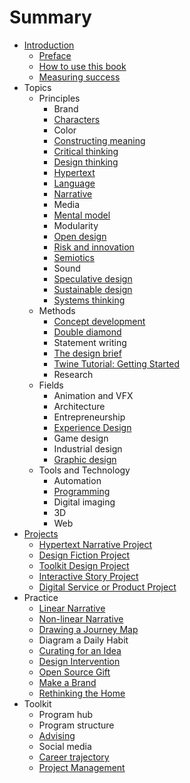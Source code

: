 # Summary

* [Introduction](README.md)
   * [Preface](introduction/preface.md)
   * [How to use this book](introduction/how_to_use_this_book.md)
   * [Measuring success](introduction/measuring_success.md)
* Topics
   * Principles
       * Brand
       * [Characters](topics/characters.md)
       * Color
       * [Constructing meaning](topics/constructing_meaning.md)
       * [Critical thinking](topics/critical_thinking.md)
       * [Design thinking](topics/design_thinking.md)
       * [Hypertext](topics/hypertext.md)
       * [Language](topics/language.md)
       * [Narrative](topics/narrative.md)
       * Media
       * [Mental model](topics/mental_model.md)
       * Modularity
       * [Open design](topics/open_design.md)
       * [Risk and innovation](topics/risk_and_innovation.md)
       * [Semiotics](topics/semiotics.md)
       * Sound
       * [Speculative design](topics/speculative_design.md)
       * [Sustainable design](topics/sustainable_design.md)
       * [Systems thinking](topics/systems_thinking.md)
   * Methods
       * [Concept development](topics/concept_development.md)
       * [Double diamond](topics/double_diamond.md)
       * Statement writing
       * [The design brief](topics/the_design_brief.md)
       * [Twine Tutorial: Getting Started](topics/twine-tutorial-getting-started.md)
       * Research
   * Fields
       * Animation and VFX
       * Architecture
       * Entrepreneurship
       * [Experience Design](topics/experience_design.md)
       * Game design
       * Industrial design
       * [Graphic design](topics/graphic_design.md)
   * Tools and Technology
       * Automation
       * [Programming](topics/programming.md)
       * Digital imaging
       * 3D
       * Web
* [Projects](projects.md)
   * [Hypertext Narrative Project](projects/hypertext_narrative_project.md)
   * [Design Fiction Project](projects/design_fiction_project.md)
   * [Toolkit Design Project](projects/toolkit_design_project.md)
   * [Interactive Story Project](projects/interactive_story_project.md)
   * [Digital Service or Product Project](projects/digital_service_or_product.md)
* Practice
   * [Linear Narrative](practice/linear_narrative.md)
   * [Non-linear Narrative](practice/non-linear_narrative.md)
   * [Drawing a Journey Map](practice/drawing_a_journey_map.md)
   * Diagram a Daily Habit
   * [Curating for an Idea](practice/curating_for_an_idea.md)
   * [Design Intervention](practice/design_intervention.md)
   * [Open Source Gift](practice/open_source_gift.md)
   * [Make a Brand](practice/make_a_brand.md)
   * [Rethinking the Home](practice/rethinking_the_home.md)
* Toolkit
   * Program hub
   * Program structure
   * [Advising](toolkit/advising.md)
   * Social media
   * [Career trajectory](toolkit/career_trajectory.md)
   * [Project Management](toolkit/project_management.md)

